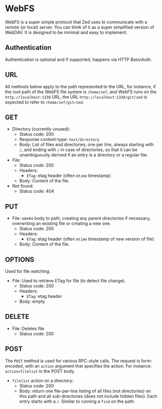 WebFS
=====

WebFS is a super simple protocol that Zed uses to communicate with a remote (or
local) server. You can think of it as a super simplified version of WebDAV. It
is designed to be minimal and easy to implement.

Authentication
--------------

Authentication is optional and if supported, happens via HTTP BasicAuth.

URL
---

All methods below apply to the path represented to the URL, for instance, if
the root path of the WebFS file system is `/home/zef`, and WebFS runs on the
`http://localhost:1338` URL, the URL `http://localhost:1338/git/zed` is expected
to refer to `/home/zef/git/zed`.

GET
---

* Directory (currently unused):
    * Status code: 200
    * Response content-type: `text/directory`
    * Body: List of files and directories, one per line, always starting with `/`,
      and ending with `/` in case of directories, so that it can be unambiguously
      derived if an entry is a directory or a regular file.
* File:
    * Status code: 200
    * Headers:
        * `ETag`: etag header (often `mtime` timestamp)
    * Body: Content of the file.
* Not found:
    * Status code: 404

PUT
---

* File: saves body to path, creating any parent directories if necessary,
  overwriting an existing file or creating a new one.
    * Status code: 200
    * Headers:
        * `ETag`: etag header (often `mtime` timestamp of new version of file)
    * Body: Content of the file.

OPTIONS
-------
Used for file watching.

* File: Used to retrieve ETag for file (to detect file change).
    * Status code: 200
    * Headers:
        * `ETag`: etag header
    * Body: empty

DELETE
------
* File: Deletes file
    * Status code: 200

POST
----
The `POST` method is used for various RPC-style calls. The request is
form-encoded, with an `action` argument that specifies the action. For instance:
`action=filelist` in the POST body.

* `filelist` action on a directory:
    * Status code: 200
    * Body: return one file-per-line listing of all files (not directories) on
      this path and all sub-directories (does not include hidden files). Each
      entry starts with a `/`. Similar to running a `find` on the path.



